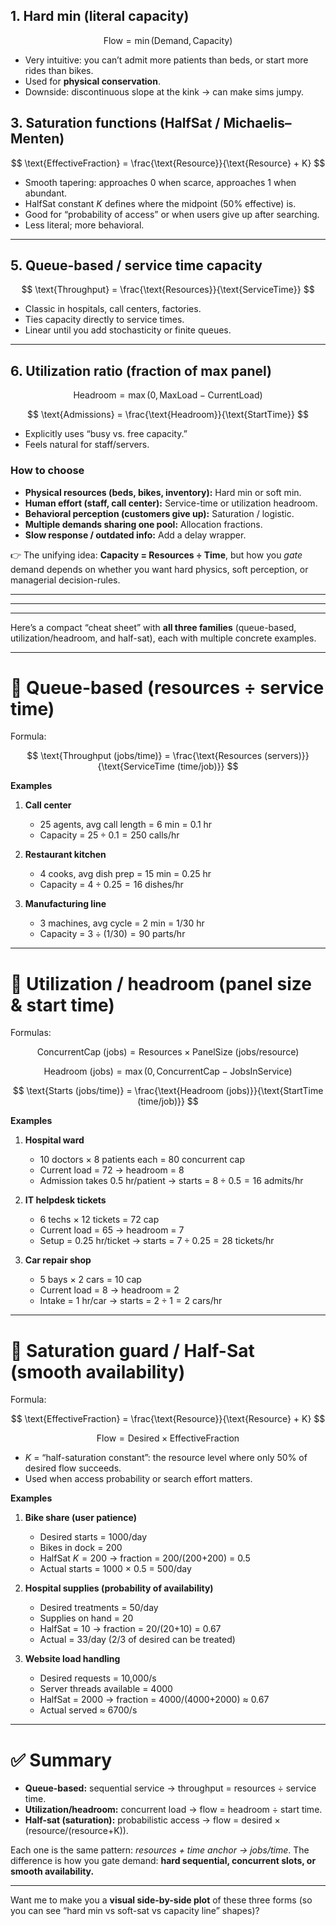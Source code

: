 ## 1. **Hard min (literal capacity)**

$$
\text{Flow} = \min(\text{Demand}, \text{Capacity})
$$

* Very intuitive: you can’t admit more patients than beds, or start more rides than bikes.
* Used for **physical conservation**.
* Downside: discontinuous slope at the kink → can make sims jumpy.

## 3. **Saturation functions (HalfSat / Michaelis–Menten)**

$$
\text{EffectiveFraction} = \frac{\text{Resource}}{\text{Resource} + K}
$$

* Smooth tapering: approaches 0 when scarce, approaches 1 when abundant.
* HalfSat constant $K$ defines where the midpoint (50% effective) is.
* Good for “probability of access” or when users give up after searching.
* Less literal; more behavioral.

---

## 5. **Queue-based / service time capacity**

$$
\text{Throughput} = \frac{\text{Resources}}{\text{ServiceTime}}
$$

* Classic in hospitals, call centers, factories.
* Ties capacity directly to service times.
* Linear until you add stochasticity or finite queues.

---

## 6. **Utilization ratio (fraction of max panel)**

$$
\text{Headroom} = \max(0, \text{MaxLoad} - \text{CurrentLoad})
$$

$$
\text{Admissions} = \frac{\text{Headroom}}{\text{StartTime}}
$$

* Explicitly uses “busy vs. free capacity.”
* Feels natural for staff/servers.

### How to choose

* **Physical resources (beds, bikes, inventory):** Hard min or soft min.
* **Human effort (staff, call center):** Service-time or utilization headroom.
* **Behavioral perception (customers give up):** Saturation / logistic.
* **Multiple demands sharing one pool:** Allocation fractions.
* **Slow response / outdated info:** Add a delay wrapper.

👉 The unifying idea: **Capacity = Resources ÷ Time**, but how you *gate* demand depends on whether you want hard physics, soft perception, or managerial decision-rules.

---


---
---


Here’s a compact “cheat sheet” with **all three families** (queue-based, utilization/headroom, and half-sat), each with multiple concrete examples.

---

# 🔹 Queue-based (resources ÷ service time)

Formula:

$$
\text{Throughput (jobs/time)} = \frac{\text{Resources (servers)}}{\text{ServiceTime (time/job)}}
$$

**Examples**

1. **Call center**

   * 25 agents, avg call length = 6 min = 0.1 hr
   * Capacity = $25 ÷ 0.1 = 250$ calls/hr

2. **Restaurant kitchen**

   * 4 cooks, avg dish prep = 15 min = 0.25 hr
   * Capacity = $4 ÷ 0.25 = 16$ dishes/hr

3. **Manufacturing line**

   * 3 machines, avg cycle = 2 min = 1/30 hr
   * Capacity = $3 ÷ (1/30) = 90$ parts/hr

---

# 🔹 Utilization / headroom (panel size & start time)

Formulas:

$$
\text{ConcurrentCap (jobs)} = \text{Resources} \times \text{PanelSize (jobs/resource)}
$$

$$
\text{Headroom (jobs)} = \max(0, \text{ConcurrentCap} - \text{JobsInService})
$$

$$
\text{Starts (jobs/time)} = \frac{\text{Headroom (jobs)}}{\text{StartTime (time/job)}}
$$

**Examples**

1. **Hospital ward**

   * 10 doctors × 8 patients each = 80 concurrent cap
   * Current load = 72 → headroom = 8
   * Admission takes 0.5 hr/patient → starts = $8 ÷ 0.5 = 16$ admits/hr

2. **IT helpdesk tickets**

   * 6 techs × 12 tickets = 72 cap
   * Current load = 65 → headroom = 7
   * Setup = 0.25 hr/ticket → starts = $7 ÷ 0.25 = 28$ tickets/hr

3. **Car repair shop**

   * 5 bays × 2 cars = 10 cap
   * Current load = 8 → headroom = 2
   * Intake = 1 hr/car → starts = $2 ÷ 1 = 2$ cars/hr

---

# 🔹 Saturation guard / Half-Sat (smooth availability)

Formula:

$$
\text{EffectiveFraction} = \frac{\text{Resource}}{\text{Resource} + K}
$$

$$
\text{Flow} = \text{Desired} \times \text{EffectiveFraction}
$$

* $K$ = “half-saturation constant”: the resource level where only 50% of desired flow succeeds.
* Used when access probability or search effort matters.

**Examples**

1. **Bike share (user patience)**

   * Desired starts = 1000/day
   * Bikes in dock = 200
   * HalfSat $K=200$ → fraction = 200/(200+200) = 0.5
   * Actual starts = 1000 × 0.5 = 500/day

2. **Hospital supplies (probability of availability)**

   * Desired treatments = 50/day
   * Supplies on hand = 20
   * HalfSat = 10 → fraction = 20/(20+10) = 0.67
   * Actual = 33/day (2/3 of desired can be treated)

3. **Website load handling**

   * Desired requests = 10,000/s
   * Server threads available = 4000
   * HalfSat = 2000 → fraction = 4000/(4000+2000) ≈ 0.67
   * Actual served ≈ 6700/s

---

# ✅ Summary

* **Queue-based:** sequential service → throughput = resources ÷ service time.
* **Utilization/headroom:** concurrent load → flow = headroom ÷ start time.
* **Half-sat (saturation):** probabilistic access → flow = desired × (resource/(resource+K)).

Each one is the same pattern: *resources + time anchor → jobs/time*.
The difference is how you gate demand: **hard sequential, concurrent slots, or smooth availability.**

---

Want me to make you a **visual side-by-side plot** of these three forms (so you can see “hard min vs soft-sat vs capacity line” shapes)?

